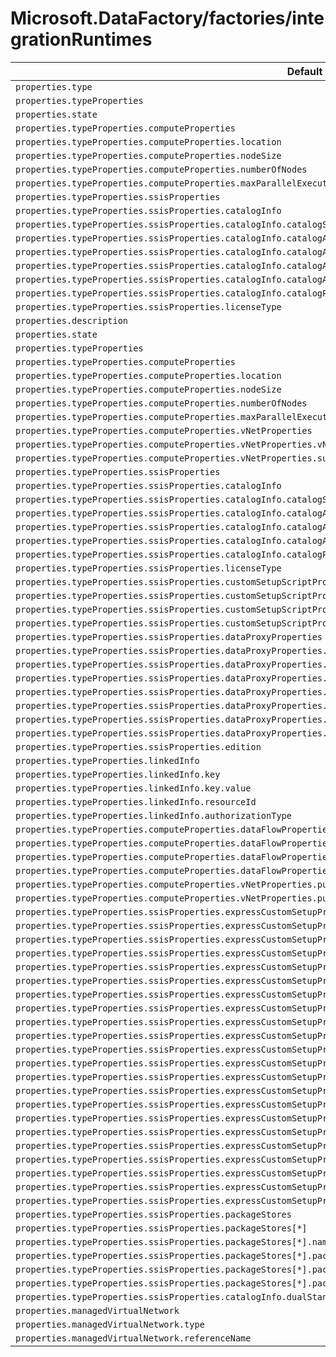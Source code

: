 # Microsoft.DataFactory/factories/integrationRuntimes

| Default Path | Alias |
|---|---|
| `properties.type` | `Microsoft.DataFactory/factories/integrationruntimes/type` |
| `properties.typeProperties` | `Microsoft.DataFactory/factories/integrationruntimes/typeProperties` |
| `properties.state` | `Microsoft.DataFactory/factories/integrationruntimes/state` |
| `properties.typeProperties.computeProperties` | `Microsoft.DataFactory/factories/integrationruntimes/typeProperties.computeProperties` |
| `properties.typeProperties.computeProperties.location` | `Microsoft.DataFactory/factories/integrationruntimes/typeProperties.computeProperties.location` |
| `properties.typeProperties.computeProperties.nodeSize` | `Microsoft.DataFactory/factories/integrationruntimes/typeProperties.computeProperties.nodeSize` |
| `properties.typeProperties.computeProperties.numberOfNodes` | `Microsoft.DataFactory/factories/integrationruntimes/typeProperties.computeProperties.numberOfNodes` |
| `properties.typeProperties.computeProperties.maxParallelExecutionsPerNode` | `Microsoft.DataFactory/factories/integrationruntimes/typeProperties.computeProperties.maxParallelExecutionsPerNode` |
| `properties.typeProperties.ssisProperties` | `Microsoft.DataFactory/factories/integrationruntimes/typeProperties.ssisProperties` |
| `properties.typeProperties.ssisProperties.catalogInfo` | `Microsoft.DataFactory/factories/integrationruntimes/typeProperties.ssisProperties.catalogInfo` |
| `properties.typeProperties.ssisProperties.catalogInfo.catalogServerEndpoint` | `Microsoft.DataFactory/factories/integrationruntimes/typeProperties.ssisProperties.catalogInfo.catalogServerEndpoint` |
| `properties.typeProperties.ssisProperties.catalogInfo.catalogAdminUserName` | `Microsoft.DataFactory/factories/integrationruntimes/typeProperties.ssisProperties.catalogInfo.catalogAdminUserName` |
| `properties.typeProperties.ssisProperties.catalogInfo.catalogAdminPassword` | `Microsoft.DataFactory/factories/integrationruntimes/typeProperties.ssisProperties.catalogInfo.catalogAdminPassword` |
| `properties.typeProperties.ssisProperties.catalogInfo.catalogAdminPassword.type` | `Microsoft.DataFactory/factories/integrationruntimes/typeProperties.ssisProperties.catalogInfo.catalogAdminPassword.type` |
| `properties.typeProperties.ssisProperties.catalogInfo.catalogAdminPassword.value` | `Microsoft.DataFactory/factories/integrationruntimes/typeProperties.ssisProperties.catalogInfo.catalogAdminPassword.value` |
| `properties.typeProperties.ssisProperties.catalogInfo.catalogPricingTier` | `Microsoft.DataFactory/factories/integrationruntimes/typeProperties.ssisProperties.catalogInfo.catalogPricingTier` |
| `properties.typeProperties.ssisProperties.licenseType` | `Microsoft.DataFactory/factories/integrationruntimes/typeProperties.ssisProperties.licenseType` |
| `properties.description` | `Microsoft.DataFactory/factories/integrationRuntimes/description` |
| `properties.state` | `Microsoft.DataFactory/factories/integrationRuntimes/Managed.state` |
| `properties.typeProperties` | `Microsoft.DataFactory/factories/integrationRuntimes/Managed.typeProperties` |
| `properties.typeProperties.computeProperties` | `Microsoft.DataFactory/factories/integrationRuntimes/Managed.typeProperties.computeProperties` |
| `properties.typeProperties.computeProperties.location` | `Microsoft.DataFactory/factories/integrationRuntimes/Managed.typeProperties.computeProperties.location` |
| `properties.typeProperties.computeProperties.nodeSize` | `Microsoft.DataFactory/factories/integrationRuntimes/Managed.typeProperties.computeProperties.nodeSize` |
| `properties.typeProperties.computeProperties.numberOfNodes` | `Microsoft.DataFactory/factories/integrationRuntimes/Managed.typeProperties.computeProperties.numberOfNodes` |
| `properties.typeProperties.computeProperties.maxParallelExecutionsPerNode` | `Microsoft.DataFactory/factories/integrationRuntimes/Managed.typeProperties.computeProperties.maxParallelExecutionsPerNode` |
| `properties.typeProperties.computeProperties.vNetProperties` | `Microsoft.DataFactory/factories/integrationRuntimes/Managed.typeProperties.computeProperties.vNetProperties` |
| `properties.typeProperties.computeProperties.vNetProperties.vNetId` | `Microsoft.DataFactory/factories/integrationRuntimes/Managed.typeProperties.computeProperties.vNetProperties.vNetId` |
| `properties.typeProperties.computeProperties.vNetProperties.subnet` | `Microsoft.DataFactory/factories/integrationRuntimes/Managed.typeProperties.computeProperties.vNetProperties.subnet` |
| `properties.typeProperties.ssisProperties` | `Microsoft.DataFactory/factories/integrationRuntimes/Managed.typeProperties.ssisProperties` |
| `properties.typeProperties.ssisProperties.catalogInfo` | `Microsoft.DataFactory/factories/integrationRuntimes/Managed.typeProperties.ssisProperties.catalogInfo` |
| `properties.typeProperties.ssisProperties.catalogInfo.catalogServerEndpoint` | `Microsoft.DataFactory/factories/integrationRuntimes/Managed.typeProperties.ssisProperties.catalogInfo.catalogServerEndpoint` |
| `properties.typeProperties.ssisProperties.catalogInfo.catalogAdminUserName` | `Microsoft.DataFactory/factories/integrationRuntimes/Managed.typeProperties.ssisProperties.catalogInfo.catalogAdminUserName` |
| `properties.typeProperties.ssisProperties.catalogInfo.catalogAdminPassword` | `Microsoft.DataFactory/factories/integrationRuntimes/Managed.typeProperties.ssisProperties.catalogInfo.catalogAdminPassword` |
| `properties.typeProperties.ssisProperties.catalogInfo.catalogAdminPassword.value` | `Microsoft.DataFactory/factories/integrationRuntimes/Managed.typeProperties.ssisProperties.catalogInfo.catalogAdminPassword.value` |
| `properties.typeProperties.ssisProperties.catalogInfo.catalogPricingTier` | `Microsoft.DataFactory/factories/integrationRuntimes/Managed.typeProperties.ssisProperties.catalogInfo.catalogPricingTier` |
| `properties.typeProperties.ssisProperties.licenseType` | `Microsoft.DataFactory/factories/integrationRuntimes/Managed.typeProperties.ssisProperties.licenseType` |
| `properties.typeProperties.ssisProperties.customSetupScriptProperties` | `Microsoft.DataFactory/factories/integrationRuntimes/Managed.typeProperties.ssisProperties.customSetupScriptProperties` |
| `properties.typeProperties.ssisProperties.customSetupScriptProperties.blobContainerUri` | `Microsoft.DataFactory/factories/integrationRuntimes/Managed.typeProperties.ssisProperties.customSetupScriptProperties.blobContainerUri` |
| `properties.typeProperties.ssisProperties.customSetupScriptProperties.sasToken` | `Microsoft.DataFactory/factories/integrationRuntimes/Managed.typeProperties.ssisProperties.customSetupScriptProperties.sasToken` |
| `properties.typeProperties.ssisProperties.customSetupScriptProperties.sasToken.value` | `Microsoft.DataFactory/factories/integrationRuntimes/Managed.typeProperties.ssisProperties.customSetupScriptProperties.sasToken.value` |
| `properties.typeProperties.ssisProperties.dataProxyProperties` | `Microsoft.DataFactory/factories/integrationRuntimes/Managed.typeProperties.ssisProperties.dataProxyProperties` |
| `properties.typeProperties.ssisProperties.dataProxyProperties.connectVia` | `Microsoft.DataFactory/factories/integrationRuntimes/Managed.typeProperties.ssisProperties.dataProxyProperties.connectVia` |
| `properties.typeProperties.ssisProperties.dataProxyProperties.connectVia.type` | `Microsoft.DataFactory/factories/integrationRuntimes/Managed.typeProperties.ssisProperties.dataProxyProperties.connectVia.type` |
| `properties.typeProperties.ssisProperties.dataProxyProperties.connectVia.referenceName` | `Microsoft.DataFactory/factories/integrationRuntimes/Managed.typeProperties.ssisProperties.dataProxyProperties.connectVia.referenceName` |
| `properties.typeProperties.ssisProperties.dataProxyProperties.stagingLinkedService` | `Microsoft.DataFactory/factories/integrationRuntimes/Managed.typeProperties.ssisProperties.dataProxyProperties.stagingLinkedService` |
| `properties.typeProperties.ssisProperties.dataProxyProperties.stagingLinkedService.type` | `Microsoft.DataFactory/factories/integrationRuntimes/Managed.typeProperties.ssisProperties.dataProxyProperties.stagingLinkedService.type` |
| `properties.typeProperties.ssisProperties.dataProxyProperties.stagingLinkedService.referenceName` | `Microsoft.DataFactory/factories/integrationRuntimes/Managed.typeProperties.ssisProperties.dataProxyProperties.stagingLinkedService.referenceName` |
| `properties.typeProperties.ssisProperties.dataProxyProperties.path` | `Microsoft.DataFactory/factories/integrationRuntimes/Managed.typeProperties.ssisProperties.dataProxyProperties.path` |
| `properties.typeProperties.ssisProperties.edition` | `Microsoft.DataFactory/factories/integrationRuntimes/Managed.typeProperties.ssisProperties.edition` |
| `properties.typeProperties.linkedInfo` | `Microsoft.DataFactory/factories/integrationRuntimes/SelfHosted.typeProperties.linkedInfo.Key` |
| `properties.typeProperties.linkedInfo.key` | `Microsoft.DataFactory/factories/integrationRuntimes/SelfHosted.typeProperties.linkedInfo.Key.key` |
| `properties.typeProperties.linkedInfo.key.value` | `Microsoft.DataFactory/factories/integrationRuntimes/SelfHosted.typeProperties.linkedInfo.Key.key.value` |
| `properties.typeProperties.linkedInfo.resourceId` | `Microsoft.DataFactory/factories/integrationRuntimes/SelfHosted.typeProperties.linkedInfo.RBAC.resourceId` |
| `properties.typeProperties.linkedInfo.authorizationType` | `Microsoft.DataFactory/factories/integrationRuntimes/SelfHosted.typeProperties.linkedInfo.authorizationType` |
| `properties.typeProperties.computeProperties.dataFlowProperties` | `Microsoft.DataFactory/factories/integrationRuntimes/Managed.typeProperties.computeProperties.dataFlowProperties` |
| `properties.typeProperties.computeProperties.dataFlowProperties.computeType` | `Microsoft.DataFactory/factories/integrationRuntimes/Managed.typeProperties.computeProperties.dataFlowProperties.computeType` |
| `properties.typeProperties.computeProperties.dataFlowProperties.coreCount` | `Microsoft.DataFactory/factories/integrationRuntimes/Managed.typeProperties.computeProperties.dataFlowProperties.coreCount` |
| `properties.typeProperties.computeProperties.dataFlowProperties.timeToLive` | `Microsoft.DataFactory/factories/integrationRuntimes/Managed.typeProperties.computeProperties.dataFlowProperties.timeToLive` |
| `properties.typeProperties.computeProperties.vNetProperties.publicIPs` | `Microsoft.DataFactory/factories/integrationRuntimes/Managed.typeProperties.computeProperties.vNetProperties.publicIPs` |
| `properties.typeProperties.computeProperties.vNetProperties.publicIPs[*]` | `Microsoft.DataFactory/factories/integrationRuntimes/Managed.typeProperties.computeProperties.vNetProperties.publicIPs[*]` |
| `properties.typeProperties.ssisProperties.expressCustomSetupProperties` | `Microsoft.DataFactory/factories/integrationRuntimes/Managed.typeProperties.ssisProperties.expressCustomSetupProperties` |
| `properties.typeProperties.ssisProperties.expressCustomSetupProperties[*]` | `Microsoft.DataFactory/factories/integrationRuntimes/Managed.typeProperties.ssisProperties.expressCustomSetupProperties[*]` |
| `properties.typeProperties.ssisProperties.expressCustomSetupProperties[*].typeProperties` | `Microsoft.DataFactory/factories/integrationRuntimes/Managed.typeProperties.ssisProperties.expressCustomSetupProperties[*].CmdkeySetup.typeProperties` |
| `properties.typeProperties.ssisProperties.expressCustomSetupProperties[*].typeProperties.password` | `Microsoft.DataFactory/factories/integrationRuntimes/Managed.typeProperties.ssisProperties.expressCustomSetupProperties[*].CmdkeySetup.typeProperties.password.SecureString` |
| `properties.typeProperties.ssisProperties.expressCustomSetupProperties[*].typeProperties.password.value` | `Microsoft.DataFactory/factories/integrationRuntimes/Managed.typeProperties.ssisProperties.expressCustomSetupProperties[*].CmdkeySetup.typeProperties.password.SecureString.value` |
| `properties.typeProperties.ssisProperties.expressCustomSetupProperties[*].typeProperties.password.store` | `Microsoft.DataFactory/factories/integrationRuntimes/Managed.typeProperties.ssisProperties.expressCustomSetupProperties[*].CmdkeySetup.typeProperties.password.AzureKeyVaultSecret.store` |
| `properties.typeProperties.ssisProperties.expressCustomSetupProperties[*].typeProperties.password.store.type` | `Microsoft.DataFactory/factories/integrationRuntimes/Managed.typeProperties.ssisProperties.expressCustomSetupProperties[*].CmdkeySetup.typeProperties.password.AzureKeyVaultSecret.store.type` |
| `properties.typeProperties.ssisProperties.expressCustomSetupProperties[*].typeProperties.password.store.referenceName` | `Microsoft.DataFactory/factories/integrationRuntimes/Managed.typeProperties.ssisProperties.expressCustomSetupProperties[*].CmdkeySetup.typeProperties.password.AzureKeyVaultSecret.store.referenceName` |
| `properties.typeProperties.ssisProperties.expressCustomSetupProperties[*].typeProperties.password.store.parameters` | `Microsoft.DataFactory/factories/integrationRuntimes/Managed.typeProperties.ssisProperties.expressCustomSetupProperties[*].CmdkeySetup.typeProperties.password.AzureKeyVaultSecret.store.parameters` |
| `properties.typeProperties.ssisProperties.expressCustomSetupProperties[*].typeProperties.password.type` | `Microsoft.DataFactory/factories/integrationRuntimes/Managed.typeProperties.ssisProperties.expressCustomSetupProperties[*].CmdkeySetup.typeProperties.password.type` |
| `properties.typeProperties.ssisProperties.expressCustomSetupProperties[*].typeProperties.variableName` | `Microsoft.DataFactory/factories/integrationRuntimes/Managed.typeProperties.ssisProperties.expressCustomSetupProperties[*].EnvironmentVariableSetup.typeProperties.variableName` |
| `properties.typeProperties.ssisProperties.expressCustomSetupProperties[*].typeProperties.variableValue` | `Microsoft.DataFactory/factories/integrationRuntimes/Managed.typeProperties.ssisProperties.expressCustomSetupProperties[*].EnvironmentVariableSetup.typeProperties.variableValue` |
| `properties.typeProperties.ssisProperties.expressCustomSetupProperties[*].typeProperties.componentName` | `Microsoft.DataFactory/factories/integrationRuntimes/Managed.typeProperties.ssisProperties.expressCustomSetupProperties[*].ComponentSetup.typeProperties.componentName` |
| `properties.typeProperties.ssisProperties.expressCustomSetupProperties[*].typeProperties.licenseKey` | `Microsoft.DataFactory/factories/integrationRuntimes/Managed.typeProperties.ssisProperties.expressCustomSetupProperties[*].ComponentSetup.typeProperties.licenseKey.SecureString` |
| `properties.typeProperties.ssisProperties.expressCustomSetupProperties[*].typeProperties.licenseKey.value` | `Microsoft.DataFactory/factories/integrationRuntimes/Managed.typeProperties.ssisProperties.expressCustomSetupProperties[*].ComponentSetup.typeProperties.licenseKey.SecureString.value` |
| `properties.typeProperties.ssisProperties.expressCustomSetupProperties[*].typeProperties.licenseKey.store` | `Microsoft.DataFactory/factories/integrationRuntimes/Managed.typeProperties.ssisProperties.expressCustomSetupProperties[*].ComponentSetup.typeProperties.licenseKey.AzureKeyVaultSecret.store` |
| `properties.typeProperties.ssisProperties.expressCustomSetupProperties[*].typeProperties.licenseKey.store.type` | `Microsoft.DataFactory/factories/integrationRuntimes/Managed.typeProperties.ssisProperties.expressCustomSetupProperties[*].ComponentSetup.typeProperties.licenseKey.AzureKeyVaultSecret.store.type` |
| `properties.typeProperties.ssisProperties.expressCustomSetupProperties[*].typeProperties.licenseKey.store.referenceName` | `Microsoft.DataFactory/factories/integrationRuntimes/Managed.typeProperties.ssisProperties.expressCustomSetupProperties[*].ComponentSetup.typeProperties.licenseKey.AzureKeyVaultSecret.store.referenceName` |
| `properties.typeProperties.ssisProperties.expressCustomSetupProperties[*].typeProperties.licenseKey.store.parameters` | `Microsoft.DataFactory/factories/integrationRuntimes/Managed.typeProperties.ssisProperties.expressCustomSetupProperties[*].ComponentSetup.typeProperties.licenseKey.AzureKeyVaultSecret.store.parameters` |
| `properties.typeProperties.ssisProperties.expressCustomSetupProperties[*].typeProperties.licenseKey.type` | `Microsoft.DataFactory/factories/integrationRuntimes/Managed.typeProperties.ssisProperties.expressCustomSetupProperties[*].ComponentSetup.typeProperties.licenseKey.type` |
| `properties.typeProperties.ssisProperties.expressCustomSetupProperties[*].typeProperties.version` | `Microsoft.DataFactory/factories/integrationRuntimes/Managed.typeProperties.ssisProperties.expressCustomSetupProperties[*].AzPowerShellSetup.typeProperties.version` |
| `properties.typeProperties.ssisProperties.expressCustomSetupProperties[*].type` | `Microsoft.DataFactory/factories/integrationRuntimes/Managed.typeProperties.ssisProperties.expressCustomSetupProperties[*].type` |
| `properties.typeProperties.ssisProperties.packageStores` | `Microsoft.DataFactory/factories/integrationRuntimes/Managed.typeProperties.ssisProperties.packageStores` |
| `properties.typeProperties.ssisProperties.packageStores[*]` | `Microsoft.DataFactory/factories/integrationRuntimes/Managed.typeProperties.ssisProperties.packageStores[*]` |
| `properties.typeProperties.ssisProperties.packageStores[*].name` | `Microsoft.DataFactory/factories/integrationRuntimes/Managed.typeProperties.ssisProperties.packageStores[*].name` |
| `properties.typeProperties.ssisProperties.packageStores[*].packageStoreLinkedService` | `Microsoft.DataFactory/factories/integrationRuntimes/Managed.typeProperties.ssisProperties.packageStores[*].packageStoreLinkedService` |
| `properties.typeProperties.ssisProperties.packageStores[*].packageStoreLinkedService.type` | `Microsoft.DataFactory/factories/integrationRuntimes/Managed.typeProperties.ssisProperties.packageStores[*].packageStoreLinkedService.type` |
| `properties.typeProperties.ssisProperties.packageStores[*].packageStoreLinkedService.referenceName` | `Microsoft.DataFactory/factories/integrationRuntimes/Managed.typeProperties.ssisProperties.packageStores[*].packageStoreLinkedService.referenceName` |
| `properties.typeProperties.ssisProperties.catalogInfo.dualStandbyPairName` | `Microsoft.DataFactory/factories/integrationRuntimes/Managed.typeProperties.ssisProperties.catalogInfo.dualStandbyPairName` |
| `properties.managedVirtualNetwork` | `Microsoft.DataFactory/factories/integrationRuntimes/Managed.managedVirtualNetwork` |
| `properties.managedVirtualNetwork.type` | `Microsoft.DataFactory/factories/integrationRuntimes/Managed.managedVirtualNetwork.type` |
| `properties.managedVirtualNetwork.referenceName` | `Microsoft.DataFactory/factories/integrationRuntimes/Managed.managedVirtualNetwork.referenceName` |

